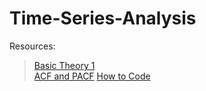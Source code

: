 # Time-Series-Analysis
Resources:<br/>
>[Basic Theory 1](https://medium.com/@varun030403/time-series-forecasting-theoretical-aspects-part-1-9adf7b1e0ce3)<br/>
>[ACF and PACF](https://medium.com/@kis.andras.nandor/understanding-autocorrelation-and-partial-autocorrelation-functions-acf-and-pacf-2998e7e1bcb5)
>[How to Code](https://www.kaggle.com/code/prashant111/complete-guide-on-time-series-analysis-in-python)<br/>
>
